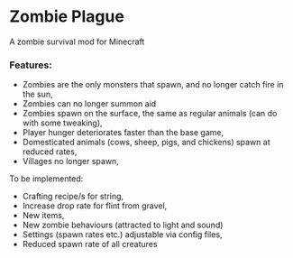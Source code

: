 # Zombie Plague

A zombie survival mod for Minecraft

### Features:
- Zombies are the only monsters that spawn, and no longer catch fire in the sun,
- Zombies can no longer summon aid
- Zombies spawn on the surface, the same as regular animals (can do with some tweaking),
- Player hunger deteriorates faster than the base game,
- Domesticated animals (cows, sheep, pigs, and chickens) spawn at reduced rates,
- Villages no longer spawn,

To be implemented:
- Crafting recipe/s for string,
- Increase drop rate for flint from gravel,
- New items,
- New zombie behaviours (attracted to light and sound)
- Settings (spawn rates etc.) adjustable via config files,
- Reduced spawn rate of all creatures
